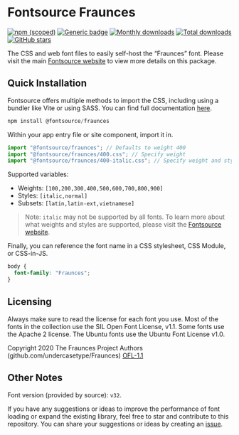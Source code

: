 # Fontsource Fraunces

[![npm (scoped)](https://img.shields.io/npm/v/@fontsource/fraunces?color=brightgreen)](https://www.npmjs.com/package/@fontsource/fraunces) [![Generic badge](https://img.shields.io/badge/fontsource-passing-brightgreen)](https://github.com/fontsource/fontsource) [![Monthly downloads](https://badgen.net/npm/dm/@fontsource/fraunces)](https://github.com/fontsource/fontsource) [![Total downloads](https://badgen.net/npm/dt/@fontsource/fraunces)](https://github.com/fontsource/fontsource) [![GitHub stars](https://img.shields.io/github/stars/fontsource/fontsource.svg?style=social&label=Star)](https://github.com/fontsource/fontsource/stargazers)

The CSS and web font files to easily self-host the “Fraunces” font. Please visit the main [Fontsource website](https://fontsource.org/fonts/fraunces) to view more details on this package.

## Quick Installation

Fontsource offers multiple methods to import the CSS, including using a bundler like Vite or using SASS. You can find full documentation [here](https://fontsource.org/docs/getting-started/introduction).

```javascript
npm install @fontsource/fraunces
```

Within your app entry file or site component, import it in.

```javascript
import "@fontsource/fraunces"; // Defaults to weight 400
import "@fontsource/fraunces/400.css"; // Specify weight
import "@fontsource/fraunces/400-italic.css"; // Specify weight and style
```

Supported variables:
- Weights: `[100,200,300,400,500,600,700,800,900]`
- Styles: `[italic,normal]`
- Subsets: `[latin,latin-ext,vietnamese]`

> Note: `italic` may not be supported by all fonts. To learn more about what weights and styles are supported, please visit the [Fontsource website](https://fontsource.org/fonts/fraunces).

Finally, you can reference the font name in a CSS stylesheet, CSS Module, or CSS-in-JS.

```css
body {
  font-family: "Fraunces";
}
```

## Licensing
Always make sure to read the license for each font you use. Most of the fonts in the collection use the SIL Open Font License, v1.1. Some fonts use the Apache 2 license. The Ubuntu fonts use the Ubuntu Font License v1.0.

Copyright 2020 The Fraunces Project Authors (github.com/undercasetype/Fraunces)
[OFL-1.1](https://openfontlicense.org)

## Other Notes
Font version (provided by source): `v32`.

If you have any suggestions or ideas to improve the performance of font loading or expand the existing library, feel free to star and contribute to this repository. You can share your suggestions or ideas by creating an [issue](https://github.com/fontsource/fontsource/issues).